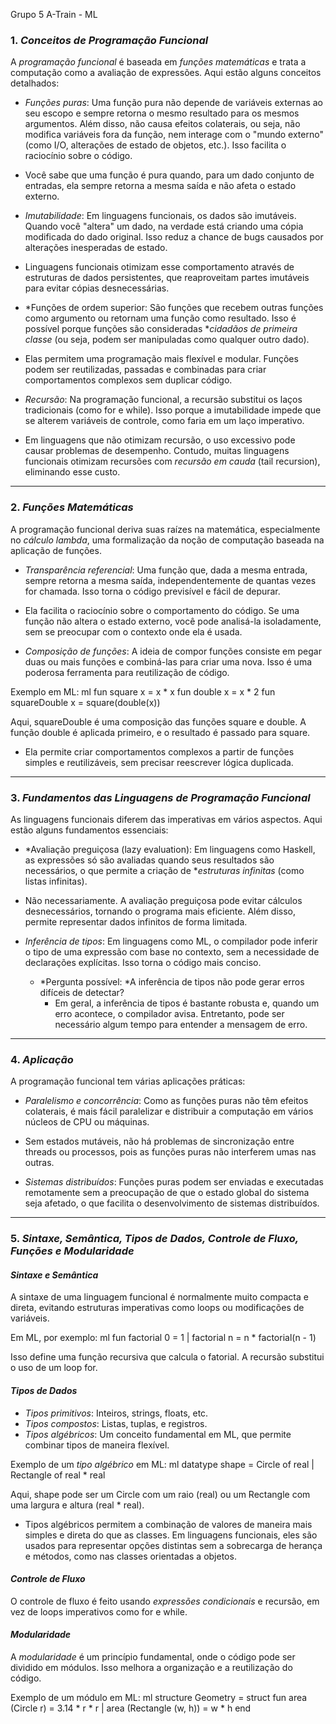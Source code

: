 Grupo 5 A-Train - ML


### 1. *Conceitos de Programação Funcional*

A *programação funcional* é baseada em *funções matemáticas* e trata a computação como a avaliação de expressões. Aqui estão alguns conceitos detalhados:

- *Funções puras*: Uma função pura não depende de variáveis externas ao seu escopo e sempre retorna o mesmo resultado para os mesmos argumentos. Além disso, não causa efeitos colaterais, ou seja, não modifica variáveis fora da função, nem interage com o "mundo externo" (como I/O, alterações de estado de objetos, etc.). Isso facilita o raciocínio sobre o código.
- Você sabe que uma função é pura quando, para um dado conjunto de entradas, ela sempre retorna a mesma saída e não afeta o estado externo.

- *Imutabilidade*: Em linguagens funcionais, os dados são imutáveis. Quando você "altera" um dado, na verdade está criando uma cópia modificada do dado original. Isso reduz a chance de bugs causados por alterações inesperadas de estado.
- Linguagens funcionais otimizam esse comportamento através de estruturas de dados persistentes, que reaproveitam partes imutáveis para evitar cópias desnecessárias.

- *Funções de ordem superior: São funções que recebem outras funções como argumento ou retornam uma função como resultado. Isso é possível porque funções são consideradas **cidadãos de primeira classe* (ou seja, podem ser manipuladas como qualquer outro dado).
- Elas permitem uma programação mais flexível e modular. Funções podem ser reutilizadas, passadas e combinadas para criar comportamentos complexos sem duplicar código.

- *Recursão*: Na programação funcional, a recursão substitui os laços tradicionais (como for e while). Isso porque a imutabilidade impede que se alterem variáveis de controle, como faria em um laço imperativo.
- Em linguagens que não otimizam recursão, o uso excessivo pode causar problemas de desempenho. Contudo, muitas linguagens funcionais otimizam recursões com *recursão em cauda* (tail recursion), eliminando esse custo.

---

### 2. *Funções Matemáticas*

A programação funcional deriva suas raízes na matemática, especialmente no *cálculo lambda*, uma formalização da noção de computação baseada na aplicação de funções.

- *Transparência referencial*: Uma função que, dada a mesma entrada, sempre retorna a mesma saída, independentemente de quantas vezes for chamada. Isso torna o código previsível e fácil de depurar.
- Ela facilita o raciocínio sobre o comportamento do código. Se uma função não altera o estado externo, você pode analisá-la isoladamente, sem se preocupar com o contexto onde ela é usada.

- *Composição de funções*: A ideia de compor funções consiste em pegar duas ou mais funções e combiná-las para criar uma nova. Isso é uma poderosa ferramenta para reutilização de código.

Exemplo em ML:
ml
fun square x = x * x
fun double x = x * 2
fun squareDouble x = square(double(x))

Aqui, squareDouble é uma composição das funções square e double. A função double é aplicada primeiro, e o resultado é passado para square.

- Ela permite criar comportamentos complexos a partir de funções simples e reutilizáveis, sem precisar reescrever lógica duplicada.

---

### 3. *Fundamentos das Linguagens de Programação Funcional*

As linguagens funcionais diferem das imperativas em vários aspectos. Aqui estão alguns fundamentos essenciais:

- *Avaliação preguiçosa (lazy evaluation): Em linguagens como Haskell, as expressões só são avaliadas quando seus resultados são necessários, o que permite a criação de **estruturas infinitas* (como listas infinitas).
- Não necessariamente. A avaliação preguiçosa pode evitar cálculos desnecessários, tornando o programa mais eficiente. Além disso, permite representar dados infinitos de forma limitada.

- *Inferência de tipos*: Em linguagens como ML, o compilador pode inferir o tipo de uma expressão com base no contexto, sem a necessidade de declarações explícitas. Isso torna o código mais conciso.
  - *Pergunta possível: *A inferência de tipos não pode gerar erros difíceis de detectar?
    - Em geral, a inferência de tipos é bastante robusta e, quando um erro acontece, o compilador avisa. Entretanto, pode ser necessário algum tempo para entender a mensagem de erro.

---

### 4. *Aplicação*

A programação funcional tem várias aplicações práticas:

- *Paralelismo e concorrência*: Como as funções puras não têm efeitos colaterais, é mais fácil paralelizar e distribuir a computação em vários núcleos de CPU ou máquinas.

- Sem estados mutáveis, não há problemas de sincronização entre threads ou processos, pois as funções puras não interferem umas nas outras.

- *Sistemas distribuídos*: Funções puras podem ser enviadas e executadas remotamente sem a preocupação de que o estado global do sistema seja afetado, o que facilita o desenvolvimento de sistemas distribuídos.

---

### 5. *Sintaxe, Semântica, Tipos de Dados, Controle de Fluxo, Funções e Modularidade*

#### *Sintaxe e Semântica*
A sintaxe de uma linguagem funcional é normalmente muito compacta e direta, evitando estruturas imperativas como loops ou modificações de variáveis.

Em ML, por exemplo:
ml
fun factorial 0 = 1
  | factorial n = n * factorial(n - 1)

Isso define uma função recursiva que calcula o fatorial. A recursão substitui o uso de um loop for.

#### *Tipos de Dados*
- *Tipos primitivos*: Inteiros, strings, floats, etc.
- *Tipos compostos*: Listas, tuplas, e registros.
- *Tipos algébricos*: Um conceito fundamental em ML, que permite combinar tipos de maneira flexível.

Exemplo de um *tipo algébrico* em ML:
ml
datatype shape = Circle of real | Rectangle of real * real

Aqui, shape pode ser um Circle com um raio (real) ou um Rectangle com uma largura e altura (real * real).

- Tipos algébricos permitem a combinação de valores de maneira mais simples e direta do que as classes. Em linguagens funcionais, eles são usados para representar opções distintas sem a sobrecarga de herança e métodos, como nas classes orientadas a objetos.

#### *Controle de Fluxo*
O controle de fluxo é feito usando *expressões condicionais* e recursão, em vez de loops imperativos como for e while.

#### *Modularidade*
A *modularidade* é um princípio fundamental, onde o código pode ser dividido em módulos. Isso melhora a organização e a reutilização do código.

Exemplo de um módulo em ML:
ml
structure Geometry = struct
  fun area (Circle r) = 3.14 * r * r
  | area (Rectangle (w, h)) = w * h
end
